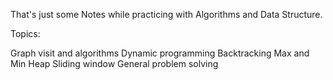 That's just some Notes while practicing with Algorithms and Data Structure.

Topics:

Graph visit and algorithms
Dynamic programming
Backtracking
Max and Min Heap 
Sliding window
General problem solving  

